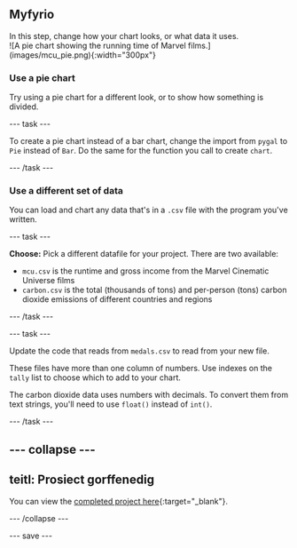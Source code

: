 ## Myfyrio

<div style="display: flex; flex-wrap: wrap">
<div style="flex-basis: 200px; flex-grow: 1; margin-right: 15px;">
In this step, change how your chart looks, or what data it uses.
</div>
<div>
![A pie chart showing the running time of Marvel films.](images/mcu_pie.png){:width="300px"}
</div>
</div>

### Use a pie chart
Try using a pie chart for a different look, or to show how something is divided.

--- task ---

To create a pie chart instead of a bar chart, change the import from `pygal` to `Pie` instead of `Bar`. Do the same for the function you call to create `chart`.

--- /task ---

### Use a different set of data
You can load and chart any data that's in a `.csv` file with the program you've written.

--- task ---

**Choose:** Pick a different datafile for your project. There are two available:

 - `mcu.csv` is the runtime and gross income from the Marvel Cinematic Universe films
 - `carbon.csv` is the total (thousands of tons) and per-person (tons) carbon dioxide emissions of different countries and regions

--- /task ---

--- task ---

Update the code that reads from `medals.csv` to read from your new file.

These files have more than one column of numbers. Use indexes on the `tally` list to choose which to add to your chart.

The carbon dioxide data uses numbers with decimals. To convert them from text strings, you'll need to use `float()` instead of `int()`.

--- /task ---

--- collapse ---
---
teitl: Prosiect gorffenedig
---

You can view the [completed project here](https://editor.raspberrypi.org/en/projects/charting-champions-example){:target="_blank"}.

--- /collapse ---

--- save ---

